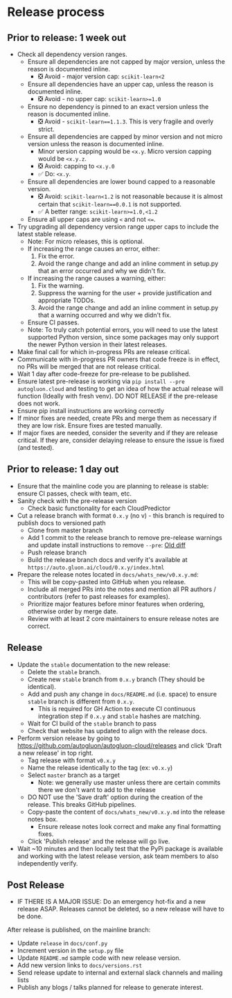 # Release process

## Prior to release: 1 week out

* Check all dependency version ranges.
  * Ensure all dependencies are not capped by major version, unless the reason is documented inline.
    * ❎ Avoid - major version cap: `scikit-learn<2`
  * Ensure all dependencies have an upper cap, unless the reason is documented inline.
    * ❎ Avoid - no upper cap: `scikit-learn>=1.0`
  * Ensure no dependency is pinned to an exact version unless the reason is documented inline.
    * ❎ Avoid - `scikit-learn==1.1.3`. This is very fragile and overly strict.
  * Ensure all dependencies are capped by minor version and not micro version unless the reason is documented inline.
    * Minor version capping would be `<x.y`. Micro version capping would be `<x.y.z`.
    * ❎ Avoid: capping to `<x.y.0`
    * ✅ Do: `<x.y`.
  * Ensure all dependencies are lower bound capped to a reasonable version.
    * ❎ Avoid: `scikit-learn<1.2` is not reasonable because it is almost certain that `scikit-learn==0.0.1` is not supported.
    * ✅ A better range: `scikit-learn>=1.0,<1.2`
  * Ensure all upper caps are using `<` and not `<=`.
* Try upgrading all dependency version range upper caps to include the latest stable release.
  * Note: For micro releases, this is optional.
  * If increasing the range causes an error, either:
    1. Fix the error.
    2. Avoid the range change and add an inline comment in setup.py that an error occurred and why we didn't fix.
  * If increasing the range causes a warning, either:
    1. Fix the warning.
    2. Suppress the warning for the user + provide justification and appropriate TODOs.
    3. Avoid the range change and add an inline comment in setup.py that a warning occurred and why we didn't fix.
  * Ensure CI passes.
  * Note: To truly catch potential errors, you will need to use the latest supported Python version, since some packages may only support the newer Python version in their latest releases.
* Make final call for which in-progress PRs are release critical.
* Communicate with in-progress PR owners that code freeze is in effect, no PRs will be merged that are not release critical.
* Wait 1 day after code-freeze for pre-release to be published.
* Ensure latest pre-release is working via `pip install --pre autogluon.cloud` and testing to get an idea of how the actual release will function (Ideally with fresh venv). DO NOT RELEASE if the pre-release does not work.
* Ensure pip install instructions are working correctly
* If minor fixes are needed, create PRs and merge them as necessary if they are low risk. Ensure fixes are tested manually.
* If major fixes are needed, consider the severity and if they are release critical. If they are, consider delaying release to ensure the issue is fixed (and tested).

## Prior to release: 1 day out

* Ensure that the mainline code you are planning to release is stable: ensure CI passes, check with team, etc.
* Sanity check with the pre-release version
  * Check basic functionality for each CloudPredictor
* Cut a release branch with format `0.x.y` (no v) - this branch is required to publish docs to versioned path
  * Clone from master branch
  * Add 1 commit to the release branch to remove pre-release warnings and update install instructions to remove `--pre`: [Old diff](https://github.com/autogluon/autogluon-cloud/commit/8e0de4fd0f467bf971469c5f9ae8eb4534f9aa17)
  * Push release branch
  * Build the release branch docs and verify it's available at `https://auto.gluon.ai/cloud/0.x.y/index.html`
* Prepare the release notes located in `docs/whats_new/v0.x.y.md`:
  * This will be copy-pasted into GitHub when you release.
  * Include all merged PRs into the notes and mention all PR authors / contributors (refer to past releases for examples).
  * Prioritize major features before minor features when ordering, otherwise order by merge date.
  * Review with at least 2 core maintainers to ensure release notes are correct.

## Release

* Update the `stable` documentation to the new release:
  * Delete the `stable` branch.
  * Create new `stable` branch from `0.x.y` branch (They should be identical).
  * Add and push any change in `docs/README.md` (i.e. space) to ensure `stable` branch is different from `0.x.y`. 
    * This is required for GH Action to execute CI continuous integration step if `0.x.y` and `stable` hashes are matching.
  * Wait for CI build of the `stable` branch to pass
  * Check that website has updated to align with the release docs.
* Perform version release by going to https://github.com/autogluon/autogluon-cloud/releases and click 'Draft a new release' in top right.
  * Tag release with format `v0.x.y`
  * Name the release identically to the tag (ex: `v0.x.y`)
  * Select `master` branch as a target
    * Note: we generally use master unless there are certain commits there we don't want to add to the release
  * DO NOT use the 'Save draft' option during the creation of the release. This breaks GitHub pipelines.
  * Copy-paste the content of `docs/whats_new/v0.x.y.md` into the release notes box.
    * Ensure release notes look correct and make any final formatting fixes.
  * Click 'Publish release' and the release will go live.
* Wait ~10 minutes and then locally test that the PyPi package is available and working with the latest release version, ask team members to also independently verify.

## Post Release

* IF THERE IS A MAJOR ISSUE: Do an emergency hot-fix and a new release ASAP. Releases cannot be deleted, so a new release will have to be done.

After release is published, on the mainline branch:
* Update `release` in `docs/conf.py`
* Increment version in the `setup.py` file
* Update `README.md` sample code with new release version.
* Add new version links to `docs/versions.rst`
* Send release update to internal and external slack channels and mailing lists
* Publish any blogs / talks planned for release to generate interest.
